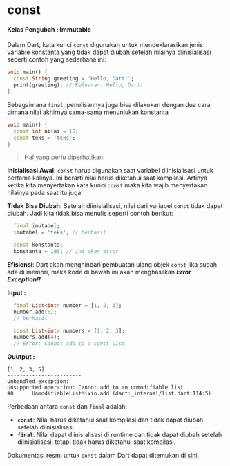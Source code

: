 # const
#### Kelas Pengubah : Immutable

Dalam Dart, kata kunci `const` digunakan untuk mendeklarasikan jenis variable konstanta yang tidak dapat diubah setelah nilainya diinisialisasi seperti contoh yang sederhana ini:

```dart
void main() {
  const String greeting = 'Hello, Dart!';
  print(greeting); // Keluaran: Hello, Dart!
}
```
Sebagaimana `final`, penulisannya juga bisa dilakukan dengan dua cara dimana nilai akhirnya sama-sama menunjukan konstanta

```dart
void main() {
  const int nilai = 10;
  const teks = 'teks';
}
```
> Hal yang perlu diperhatikan:

**Inisialisasi Awal**: `const` harus digunakan saat variabel diinisialisasi untuk pertama kalinya. Ini berarti nilai harus diketahui saat kompilasi. Artinya ketika kita menyertakan kata kunci `const` maka kita wajib menyertakan nilainya pada saat itu juga

**Tidak Bisa Diubah**: Setelah diinisialisasi, nilai dari variabel `const` tidak dapat diubah. Jadi kita tidak bisa menulis seperti contoh berikut:

```dart
  final imutabel;
  imutabel = 'teks'; // berhasil

  const konstanta;
  konstanta = 100; // ini akan error
```

**Efisiensi**: Dart akan menghindari pembuatan ulang objek `const` jika sudah ada di memori, maka kode  di bawah ini akan menghasilkan ***Error Exception!!***

**Input :**
```dart
  final List<int> number = [1, 2, 3];
  number.add(5);
  // berhasil

  const List<int> numbers = [1, 2, 3];
  numbers.add(4);
  // Error: Cannot add to a const List
```
**Ouutput :**
```PS
[1, 2, 3, 5]
------------------------
Unhandled exception:
Unsupported operation: Cannot add to an unmodifiable list
#0      UnmodifiableListMixin.add (dart:_internal/list.dart:114:5)
```


Perbedaan antara `const` dan `final` adalah:

- **`const`**: Nilai harus diketahui saat kompilasi dan tidak dapat diubah setelah diinisialisasi.
- **`final`**: Nilai dapat diinisialisasi di runtime dan tidak dapat diubah setelah diinisialisasi, tetapi tidak harus diketahui saat kompilasi.

Dokumentasi resmi untuk `const` dalam Dart dapat ditemukan di [sini](https://dart.dev/guides/language/language-tour#constants).